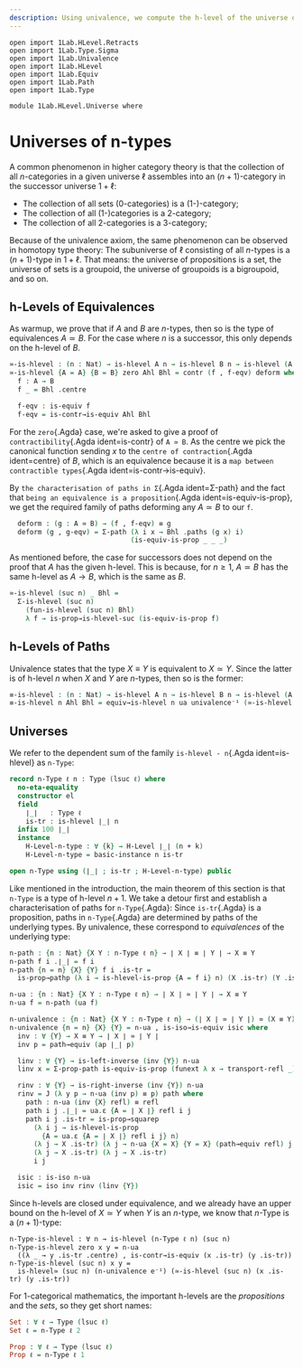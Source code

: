 ```yaml
---
description: Using univalence, we compute the h-level of the universe of n types.
---
```

```
open import 1Lab.HLevel.Retracts
open import 1Lab.Type.Sigma
open import 1Lab.Univalence
open import 1Lab.HLevel
open import 1Lab.Equiv
open import 1Lab.Path
open import 1Lab.Type

module 1Lab.HLevel.Universe where
```

<!--
```
private variable
  ℓ : Level
  A B C : Type ℓ
```
-->

# Universes of n-types

A common phenomenon in higher category theory is that the collection of
all $n$-categories in a given universe $\ell$ assembles into an
$(n+1)$-category in the successor universe $1+\ell$:

* The collection of all sets (0-categories) is a (1-)-category;
* The collection of all (1-)categories is a 2-category;
* The collection of all 2-categories is a 3-category;

Because of the univalence axiom, the same phenomenon can be observed in
homotopy type theory: The subuniverse of $\ell$ consisting of all
$n$-types is a $(n+1)$-type in $1+\ell$. That means: the universe of
propositions is a set, the universe of sets is a groupoid, the universe
of groupoids is a bigroupoid, and so on.

## h-Levels of Equivalences

As warmup, we prove that if $A$ and $B$ are $n$-types, then so is the
type of equivalences $A \simeq B$. For the case where $n$ is a
successor, this only depends on the h-level of $B$.

<!--
```agda
_ = is-contr
```
-->

```agda
≃-is-hlevel : (n : Nat) → is-hlevel A n → is-hlevel B n → is-hlevel (A ≃ B) n
≃-is-hlevel {A = A} {B = B} zero Ahl Bhl = contr (f , f-eqv) deform where
  f : A → B
  f _ = Bhl .centre

  f-eqv : is-equiv f
  f-eqv = is-contr→is-equiv Ahl Bhl
```

For the `zero`{.Agda} case, we're asked to give a proof of
`contractibility`{.Agda ident=is-contr} of `A ≃ B`. As the centre we pick
the canonical function sending $x$ to the `centre of contraction`{.Agda
ident=centre} of $B$, which is an equivalence because it is a
`map between contractible types`{.Agda ident=is-contr→is-equiv}.

By `the characterisation of paths in Σ`{.Agda ident=Σ-path} and the fact
that `being an equivalence is a proposition`{.Agda
ident=is-equiv-is-prop}, we get the required family of paths deforming any
$A \simeq B$ to our `f`.

```agda
  deform : (g : A ≃ B) → (f , f-eqv) ≡ g
  deform (g , g-eqv) = Σ-path (λ i x → Bhl .paths (g x) i)
                              (is-equiv-is-prop _ _ _)
```

As mentioned before, the case for successors does not depend on the
proof that $A$ has the given h-level. This is because, for $n \ge 1$, $A
\simeq B$ has the same h-level as $A \to B$, which is the same as $B$.

```agda
≃-is-hlevel (suc n) _ Bhl =
  Σ-is-hlevel (suc n)
    (fun-is-hlevel (suc n) Bhl)
    λ f → is-prop→is-hlevel-suc (is-equiv-is-prop f)
```

## h-Levels of Paths

Univalence states that the type $X ≡ Y$ is equivalent to $X \simeq Y$.
Since the latter is of h-level $n$ when $X$ and $Y$ are $n$-types, then
so is the former:

```agda
≡-is-hlevel : (n : Nat) → is-hlevel A n → is-hlevel B n → is-hlevel (A ≡ B) n
≡-is-hlevel n Ahl Bhl = equiv→is-hlevel n ua univalence⁻¹ (≃-is-hlevel n Ahl Bhl)
```

## Universes

We refer to the dependent sum of the family `is-hlevel - n`{.Agda
ident=is-hlevel} as `n-Type`:

```agda
record n-Type ℓ n : Type (lsuc ℓ) where
  no-eta-equality
  constructor el
  field
    ∣_∣   : Type ℓ
    is-tr : is-hlevel ∣_∣ n
  infix 100 ∣_∣
  instance
    H-Level-n-type : ∀ {k} → H-Level ∣_∣ (n + k)
    H-Level-n-type = basic-instance n is-tr

open n-Type using (∣_∣ ; is-tr ; H-Level-n-type) public
```

Like mentioned in the introduction, the main theorem of this section is
that `n-Type` is a type of h-level $n+1$. We take a detour first and
establish a characterisation of paths for `n-Type`{.Agda}: Since
`is-tr`{.Agda} is a proposition, paths in `n-Type`{.Agda} are determined
by paths of the underlying types. By univalence, these correspond to
_equivalences_ of the underlying type:

```agda
n-path : {n : Nat} {X Y : n-Type ℓ n} → ∣ X ∣ ≡ ∣ Y ∣ → X ≡ Y
n-path f i .∣_∣ = f i
n-path {n = n} {X} {Y} f i .is-tr =
  is-prop→pathp (λ i → is-hlevel-is-prop {A = f i} n) (X .is-tr) (Y .is-tr) i

n-ua : {n : Nat} {X Y : n-Type ℓ n} → ∣ X ∣ ≃ ∣ Y ∣ → X ≡ Y
n-ua f = n-path (ua f)

n-univalence : {n : Nat} {X Y : n-Type ℓ n} → (∣ X ∣ ≃ ∣ Y ∣) ≃ (X ≡ Y)
n-univalence {n = n} {X} {Y} = n-ua , is-iso→is-equiv isic where
  inv : ∀ {Y} → X ≡ Y → ∣ X ∣ ≃ ∣ Y ∣
  inv p = path→equiv (ap ∣_∣ p)

  linv : ∀ {Y} → is-left-inverse (inv {Y}) n-ua
  linv x = Σ-prop-path is-equiv-is-prop (funext λ x → transport-refl _)

  rinv : ∀ {Y} → is-right-inverse (inv {Y}) n-ua
  rinv = J (λ y p → n-ua (inv p) ≡ p) path where
    path : n-ua (inv {X} refl) ≡ refl
    path i j .∣_∣ = ua.ε {A = ∣ X ∣} refl i j
    path i j .is-tr = is-prop→squarep
      (λ i j → is-hlevel-is-prop
        {A = ua.ε {A = ∣ X ∣} refl i j} n)
      (λ j → X .is-tr) (λ j → n-ua {X = X} {Y = X} (path→equiv refl) j .is-tr)
      (λ j → X .is-tr) (λ j → X .is-tr)
      i j

  isic : is-iso n-ua
  isic = iso inv rinv (linv {Y})
```

Since h-levels are closed under equivalence, and we already have an
upper bound on the h-level of $X \simeq Y$ when $Y$ is an $n$-type, we
know that $n$-Type is a $(n+1)$-type:

```
n-Type-is-hlevel : ∀ n → is-hlevel (n-Type ℓ n) (suc n)
n-Type-is-hlevel zero x y = n-ua
  ((λ _ → y .is-tr .centre) , is-contr→is-equiv (x .is-tr) (y .is-tr))
n-Type-is-hlevel (suc n) x y =
  is-hlevel≃ (suc n) (n-univalence e⁻¹) (≃-is-hlevel (suc n) (x .is-tr) (y .is-tr))
```

For 1-categorical mathematics, the important h-levels are the
_propositions_ and the _sets_, so they get short names:

```agda
Set : ∀ ℓ → Type (lsuc ℓ)
Set ℓ = n-Type ℓ 2

Prop : ∀ ℓ → Type (lsuc ℓ)
Prop ℓ = n-Type ℓ 1
```

<!--
```agda
n-Type-square
  : ∀ {ℓ} {n}
  → {w x y z : n-Type ℓ n}
  → {p : x ≡ w} {q : x ≡ y} {s : w ≡ z} {r : y ≡ z}
  → Square (ap ∣_∣ p) (ap ∣_∣ q) (ap ∣_∣ s) (ap ∣_∣ r)
  → Square p q s r
n-Type-square sq i j .∣_∣ = sq i j
n-Type-square {p = p} {q} {s} {r} sq i j .is-tr =
  is-prop→squarep (λ i j → is-hlevel-is-prop {A = sq i j} _)
    (ap is-tr p) (ap is-tr q) (ap is-tr s) (ap is-tr r) i j

instance
  H-Level-nType : ∀ {n k} → H-Level (n-Type ℓ k) (1 + k + n)
  H-Level-nType {k = k} = basic-instance (1 + k) (n-Type-is-hlevel k)

  H-Level-is-equiv
    : ∀ {ℓ ℓ′} {A : Type ℓ} {B : Type ℓ′} {f : A → B} {n}
    → H-Level (is-equiv f) (suc n)
  H-Level-is-equiv = prop-instance (is-equiv-is-prop _)

```
-->
